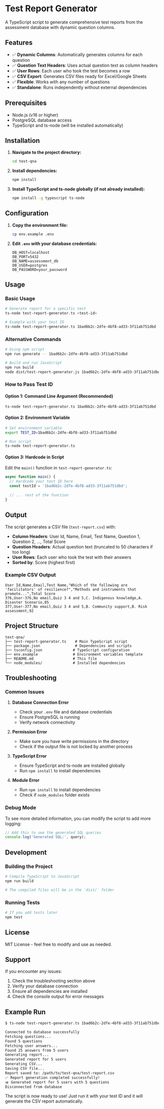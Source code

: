 # Test Report Generator

A TypeScript script to generate comprehensive test reports from the assessment database with dynamic question columns.

## Features

- ✅ **Dynamic Columns**: Automatically generates columns for each question
- ✅ **Question Text Headers**: Uses actual question text as column headers
- ✅ **User Rows**: Each user who took the test becomes a row
- ✅ **CSV Export**: Generates CSV files ready for Excel/Google Sheets
- ✅ **Flexible**: Works with any number of questions
- ✅ **Standalone**: Runs independently without external dependencies

## Prerequisites

- Node.js (v16 or higher)
- PostgreSQL database access
- TypeScript and ts-node (will be installed automatically)

## Installation

1. **Navigate to the project directory:**
   ```bash
   cd test-qna
   ```

2. **Install dependencies:**
   ```bash
   npm install
   ```

3. **Install TypeScript and ts-node globally (if not already installed):**
   ```bash
   npm install -g typescript ts-node
   ```

## Configuration

1. **Copy the environment file:**
   ```bash
   cp env.example .env
   ```

2. **Edit `.env` with your database credentials:**
   ```env
   DB_HOST=localhost
   DB_PORT=5432
   DB_NAME=assessment_db
   DB_USER=postgres
   DB_PASSWORD=your_password
   ```

## Usage

### Basic Usage

```bash
# Generate report for a specific test
ts-node test-report-generator.ts <test-id>

# Example with your test ID
ts-node test-report-generator.ts 1bad6b2c-2dfe-4bf8-ad33-3f11ab751dbd
```

### Alternative Commands

```bash
# Using npm script
npm run generate -- 1bad6b2c-2dfe-4bf8-ad33-3f11ab751dbd

# Build and run JavaScript
npm run build
node dist/test-report-generator.js 1bad6b2c-2dfe-4bf8-ad33-3f11ab751dbd
```

### How to Pass Test ID

#### Option 1: Command Line Argument (Recommended)
```bash
ts-node test-report-generator.ts 1bad6b2c-2dfe-4bf8-ad33-3f11ab751dbd
```

#### Option 2: Environment Variable
```bash
# Set environment variable
export TEST_ID=1bad6b2c-2dfe-4bf8-ad33-3f11ab751dbd

# Run script
ts-node test-report-generator.ts
```

#### Option 3: Hardcode in Script
Edit the `main()` function in `test-report-generator.ts`:
```typescript
async function main() {
  // Hardcode your test ID here
  const testId = '1bad6b2c-2dfe-4bf8-ad33-3f11ab751dbd';
  
  // ... rest of the function
}
```

## Output

The script generates a CSV file (`test-report.csv`) with:

- **Column Headers**: User Id, Name, Email, Test Name, Question 1, Question 2, ..., Total Score
- **Question Headers**: Actual question text (truncated to 50 characters if too long)
- **User Rows**: Each user who took the test with their answers
- **Sorted by**: Score (highest first)

### Example CSV Output
```csv
User Id,Name,Email,Test Name,"Which of the following are 'facilitators' of resilience?","Methods and instruments that promote...",Total Score
376,User-376,No email,Quiz 3 4 and 5,C. Indigenous knowledge,A. Disaster Scenario,85
377,User-377,No email,Quiz 3 4 and 5,B. Community support,B. Risk assessment,92
```

## Project Structure

```
test-qna/
├── test-report-generator.ts    # Main TypeScript script
├── package.json                # Dependencies and scripts
├── tsconfig.json              # TypeScript configuration
├── env.example                # Environment variables template
├── README.md                  # This file
└── node_modules/              # Installed dependencies
```

## Troubleshooting

### Common Issues

1. **Database Connection Error**
   - Check your `.env` file and database credentials
   - Ensure PostgreSQL is running
   - Verify network connectivity

2. **Permission Error**
   - Make sure you have write permissions in the directory
   - Check if the output file is not locked by another process

3. **TypeScript Error**
   - Ensure TypeScript and ts-node are installed globally
   - Run `npm install` to install dependencies

4. **Module Error**
   - Run `npm install` to install dependencies
   - Check if `node_modules` folder exists

### Debug Mode

To see more detailed information, you can modify the script to add more logging:

```typescript
// Add this to see the generated SQL queries
console.log('Generated SQL:', query);
```

## Development

### Building the Project

```bash
# Compile TypeScript to JavaScript
npm run build

# The compiled files will be in the `dist/` folder
```

### Running Tests

```bash
# If you add tests later
npm test
```

## License

MIT License - feel free to modify and use as needed.

## Support

If you encounter any issues:

1. Check the troubleshooting section above
2. Verify your database connection
3. Ensure all dependencies are installed
4. Check the console output for error messages

## Example Run

```bash
$ ts-node test-report-generator.ts 1bad6b2c-2dfe-4bf8-ad33-3f11ab751dbd

Connected to database successfully
Fetching questions...
Found 5 questions
Fetching user answers...
Found 25 answers from 5 users
Generating report...
Generated report for 5 users
Generating CSV...
Saving CSV file...
Report saved to: /path/to/test-qna/test-report.csv
✅ Report generation completed successfully!
📊 Generated report for 5 users with 5 questions
Disconnected from database
```

The script is now ready to use! Just run it with your test ID and it will generate the CSV report automatically. 